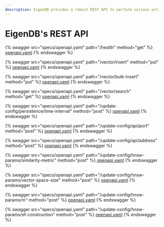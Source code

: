 ```yaml
---
description: EigenDB provides a robust REST API to perform various actions.
---
```


# EigenDB's REST API

{% swagger src="specs/openapi.yaml" path="/health" method="get" %}
[openapi.yaml](specs/openapi.yaml)
{% endswagger %}

{% swagger src="specs/openapi.yaml" path="/vector/insert" method="put" %}
[openapi.yaml](specs/openapi.yaml)
{% endswagger %}

{% swagger src="specs/openapi.yaml" path="/vector/bulk-insert" method="put" %}
[openapi.yaml](specs/openapi.yaml)
{% endswagger %}

{% swagger src="specs/openapi.yaml" path="/vector/search" method="get" %}
[openapi.yaml](specs/openapi.yaml)
{% endswagger %}

{% swagger src="specs/openapi.yaml" path="/update-config/persistence/time-interval" method="post" %}
[openapi.yaml](specs/openapi.yaml)
{% endswagger %}

{% swagger src="specs/openapi.yaml" path="/update-config/api/port" method="post" %}
[openapi.yaml](specs/openapi.yaml)
{% endswagger %}

{% swagger src="specs/openapi.yaml" path="/update-config/api/address" method="post" %}
[openapi.yaml](specs/openapi.yaml)
{% endswagger %}

{% swagger src="specs/openapi.yaml" path="/update-config/hnsw-params/similarity-metric" method="post" %}
[openapi.yaml](specs/openapi.yaml)
{% endswagger %}

{% swagger src="specs/openapi.yaml" path="/update-config/hnsw-params/vector-space-size" method="post" %}
[openapi.yaml](specs/openapi.yaml)
{% endswagger %}

{% swagger src="specs/openapi.yaml" path="/update-config/hnsw-params/m" method="post" %}
[openapi.yaml](specs/openapi.yaml)
{% endswagger %}

{% swagger src="specs/openapi.yaml" path="/update-config/hnsw-params/ef-construction" method="post" %}
[openapi.yaml](specs/openapi.yaml)
{% endswagger %}
